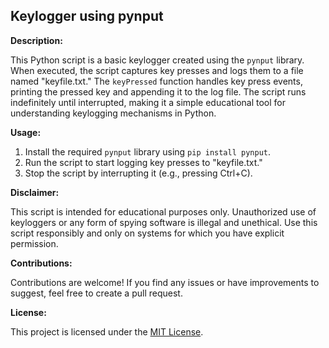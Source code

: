 ## Keylogger using pynput

**Description:**

This Python script is a basic keylogger created using the `pynput` library. When executed, the script captures key presses and logs them to a file named "keyfile.txt." The `keyPressed` function handles key press events, printing the pressed key and appending it to the log file. The script runs indefinitely until interrupted, making it a simple educational tool for understanding keylogging mechanisms in Python.

**Usage:**

1. Install the required `pynput` library using `pip install pynput`.
2. Run the script to start logging key presses to "keyfile.txt."
3. Stop the script by interrupting it (e.g., pressing Ctrl+C).

**Disclaimer:**

This script is intended for educational purposes only. Unauthorized use of keyloggers or any form of spying software is illegal and unethical. Use this script responsibly and only on systems for which you have explicit permission.

**Contributions:**

Contributions are welcome! If you find any issues or have improvements to suggest, feel free to create a pull request.

**License:**

This project is licensed under the [MIT License](LICENSE).
